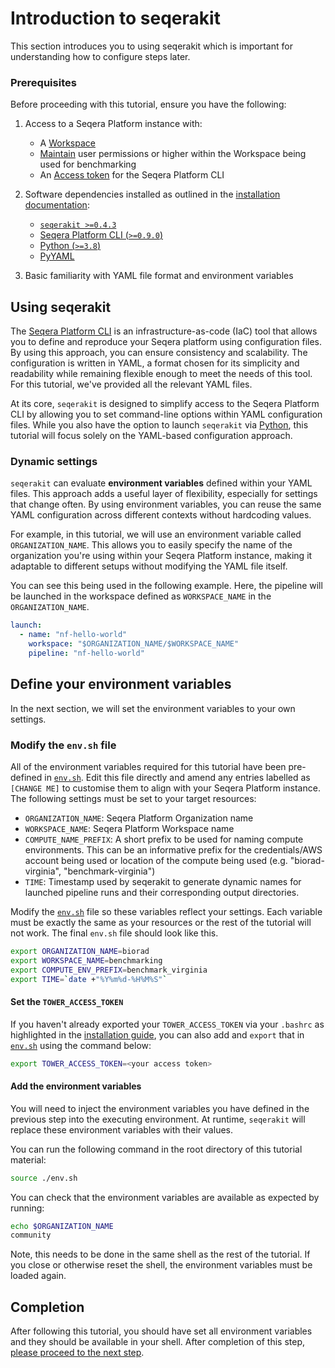 # Introduction to seqerakit

This section introduces you to using seqerakit which is important for understanding how to configure steps later.

### Prerequisites

Before proceeding with this tutorial, ensure you have the following:

1. Access to a Seqera Platform instance with:
   - A [Workspace](https://docs.seqera.io/platform/23.3.0/orgs-and-teams/workspace-management)
   - [Maintain](https://docs.seqera.io/platform/23.3.0/orgs-and-teams/workspace-management#participant-roles) user permissions or higher within the Workspace being used for benchmarking
   - An [Access token](https://docs.seqera.io/platform/23.3.0/api/overview#authentication) for the Seqera Platform CLI

2. Software dependencies installed as outlined in the [installation documentation](./installation.md):
   - [`seqerakit >=0.4.3`](https://github.com/seqeralabs/seqera-kit#installation)
   - [Seqera Platform CLI (`>=0.9.0`)](https://github.com/seqeralabs/tower-cli#1-installation)
   - [Python (`>=3.8`)](https://www.python.org/downloads/)
   - [PyYAML](https://pypi.org/project/PyYAML/)

4. Basic familiarity with YAML file format and environment variables

## Using seqerakit

The [Seqera Platform CLI](https://github.com/seqeralabs/tower-cli) is an infrastructure-as-code (IaC) tool that allows you to define and reproduce your Seqera platform using configuration files. By using this approach, you can ensure consistency and scalability. The configuration is written in YAML, a format chosen for its simplicity and readability while remaining flexible enough to meet the needs of this tool. For this tutorial, we've provided all the relevant YAML files.

At its core, `seqerakit` is designed to simplify access to the Seqera Platform CLI by allowing you to set command-line options within YAML configuration files. While you also have the option to launch `seqerakit` via [Python](https://github.com/seqeralabs/seqera-kit#launch-via-a-python-script), this tutorial will focus solely on the YAML-based configuration approach.

### Dynamic settings

`seqerakit` can evaluate **environment variables** defined within your YAML files. This approach adds a useful layer of flexibility, especially for settings that change often. By using environment variables, you can reuse the same YAML configuration across different contexts without hardcoding values.

For example, in this tutorial, we will use an environment variable called `ORGANIZATION_NAME`. This allows you to easily specify the name of the organization you're using within your Seqera Platform instance, making it adaptable to different setups without modifying the YAML file itself.

You can see this being used in the following example. Here, the pipeline will be launched in the workspace defined as `WORKSPACE_NAME` in the `ORGANIZATION_NAME`.

```yaml
launch:
  - name: "nf-hello-world"
    workspace: "$ORGANIZATION_NAME/$WORKSPACE_NAME"
    pipeline: "nf-hello-world"
```

## Define your environment variables

In the next section, we will set the environment variables to your own settings.

### Modify the `env.sh` file

All of the environment variables required for this tutorial have been pre-defined in [`env.sh`](env.sh). Edit this file directly and amend any entries labelled as `[CHANGE ME]` to customise them to align with your Seqera Platform instance. The following settings must be set to your target resources:

- `ORGANIZATION_NAME`: Seqera Platform Organization name
- `WORKSPACE_NAME`: Seqera Platform Workspace name
- `COMPUTE_NAME_PREFIX`: A short prefix to be used for naming compute environments. This can be an informative prefix for the credentials/AWS account being used or location of the compute being used (e.g. "biorad-virginia", "benchmark-virginia")
- `TIME`: Timestamp used by seqerakit to generate dynamic names for launched pipeline runs and their corresponding output directories.

Modify the [`env.sh`](env.sh) file so these variables reflect your settings. Each variable must be exactly the same as your resources or the rest of the tutorial will not work. The final `env.sh` file should look like this.

```bash
export ORGANIZATION_NAME=biorad
export WORKSPACE_NAME=benchmarking
export COMPUTE_ENV_PREFIX=benchmark_virginia
export TIME=`date +"%Y%m%d-%H%M%S"`
```

#### Set the `TOWER_ACCESS_TOKEN`

If you haven't already exported your `TOWER_ACCESS_TOKEN` via your `.bashrc` as highlighted in the [installation guide](./installation.md#access-token-all-customers), you can also add and `export` that in [`env.sh`](env.sh) using the command below:

```bash
export TOWER_ACCESS_TOKEN=<your access token>
```

#### Add the environment variables

You will need to inject the environment variables you have defined in the previous step into the executing environment. At runtime, `seqerakit` will replace these environment variables with their values.

You can run the following command in the root directory of this tutorial material:

```bash
source ./env.sh
```

You can check that the environment variables are available as expected by running:

```bash
echo $ORGANIZATION_NAME
community
```

Note, this needs to be done in the same shell as the rest of the tutorial. If you close or otherwise reset the shell, the environment variables must be loaded again.

## Completion

After following this tutorial, you should have set all environment variables and they should be available in your shell. After completion of this step, [please proceed to the next step](../02_setup_compute/README.md).
